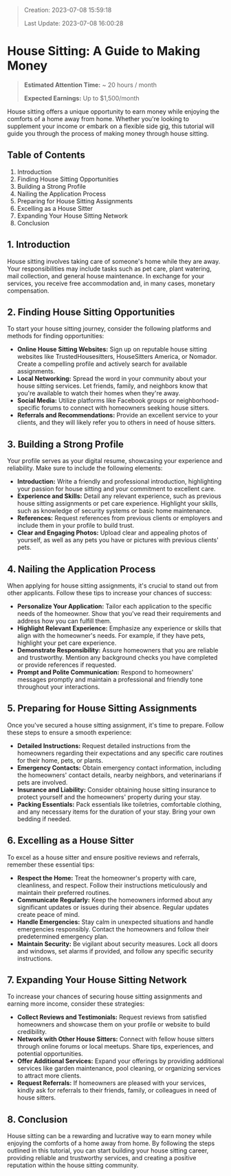 > Creation:    2023-07-08 15:59:18
>
> Last Update: 2023-07-08 16:00:28


# House Sitting: A Guide to Making Money
> **Estimated Attention Time:** ~ 20 hours / month
>
> **Expected Earnings:**  Up to $1,500/month

House sitting offers a unique opportunity to earn money while enjoying the comforts of a home away from home. Whether you're looking to supplement your income or embark on a flexible side gig, this tutorial will guide you through the process of making money through house sitting.

## Table of Contents
1. Introduction
2. Finding House Sitting Opportunities
3. Building a Strong Profile
4. Nailing the Application Process
5. Preparing for House Sitting Assignments
6. Excelling as a House Sitter
7. Expanding Your House Sitting Network
8. Conclusion

## 1. Introduction
House sitting involves taking care of someone's home while they are away. Your responsibilities may include tasks such as pet care, plant watering, mail collection, and general house maintenance. In exchange for your services, you receive free accommodation and, in many cases, monetary compensation.

## 2. Finding House Sitting Opportunities
To start your house sitting journey, consider the following platforms and methods for finding opportunities:

- **Online House Sitting Websites:** Sign up on reputable house sitting websites like TrustedHousesitters, HouseSitters America, or Nomador. Create a compelling profile and actively search for available assignments.
- **Local Networking:** Spread the word in your community about your house sitting services. Let friends, family, and neighbors know that you're available to watch their homes when they're away.
- **Social Media:** Utilize platforms like Facebook groups or neighborhood-specific forums to connect with homeowners seeking house sitters.
- **Referrals and Recommendations:** Provide an excellent service to your clients, and they will likely refer you to others in need of house sitters.

## 3. Building a Strong Profile
Your profile serves as your digital resume, showcasing your experience and reliability. Make sure to include the following elements:

- **Introduction:** Write a friendly and professional introduction, highlighting your passion for house sitting and your commitment to excellent care.
- **Experience and Skills:** Detail any relevant experience, such as previous house sitting assignments or pet care experience. Highlight your skills, such as knowledge of security systems or basic home maintenance.
- **References:** Request references from previous clients or employers and include them in your profile to build trust.
- **Clear and Engaging Photos:** Upload clear and appealing photos of yourself, as well as any pets you have or pictures with previous clients' pets.

## 4. Nailing the Application Process
When applying for house sitting assignments, it's crucial to stand out from other applicants. Follow these tips to increase your chances of success:

- **Personalize Your Application:** Tailor each application to the specific needs of the homeowner. Show that you've read their requirements and address how you can fulfill them.
- **Highlight Relevant Experience:** Emphasize any experience or skills that align with the homeowner's needs. For example, if they have pets, highlight your pet care experience.
- **Demonstrate Responsibility:** Assure homeowners that you are reliable and trustworthy. Mention any background checks you have completed or provide references if requested.
- **Prompt and Polite Communication:** Respond to homeowners' messages promptly and maintain a professional and friendly tone throughout your interactions.

## 5. Preparing for House Sitting Assignments
Once you've secured a house sitting assignment, it's time to prepare. Follow these steps to ensure a smooth experience:

- **Detailed Instructions:** Request detailed instructions from the homeowners regarding their expectations and any specific care routines for their home, pets, or plants.
- **Emergency Contacts:** Obtain emergency contact information, including the homeowners' contact details, nearby neighbors, and veterinarians if pets are involved.
- **Insurance and Liability:** Consider obtaining house sitting insurance to protect yourself and the homeowners' property during your stay.
- **Packing Essentials:** Pack essentials like toiletries, comfortable clothing, and any necessary items for the duration of your stay. Bring your own bedding if needed.

## 6. Excelling as a House Sitter
To excel as a house sitter and ensure positive reviews and referrals, remember these essential tips:

- **Respect the Home:** Treat the homeowner's property with care, cleanliness, and respect. Follow their instructions meticulously and maintain their preferred routines.
- **Communicate Regularly:** Keep the homeowners informed about any significant updates or issues during their absence. Regular updates create peace of mind.
- **Handle Emergencies:** Stay calm in unexpected situations and handle emergencies responsibly. Contact the homeowners and follow their predetermined emergency plan.
- **Maintain Security:** Be vigilant about security measures. Lock all doors and windows, set alarms if provided, and follow any specific security instructions.

## 7. Expanding Your House Sitting Network
To increase your chances of securing house sitting assignments and earning more income, consider these strategies:

- **Collect Reviews and Testimonials:** Request reviews from satisfied homeowners and showcase them on your profile or website to build credibility.
- **Network with Other House Sitters:** Connect with fellow house sitters through online forums or local meetups. Share tips, experiences, and potential opportunities.
- **Offer Additional Services:** Expand your offerings by providing additional services like garden maintenance, pool cleaning, or organizing services to attract more clients.
- **Request Referrals:** If homeowners are pleased with your services, kindly ask for referrals to their friends, family, or colleagues in need of house sitters.

## 8. Conclusion
House sitting can be a rewarding and lucrative way to earn money while enjoying the comforts of a home away from home. By following the steps outlined in this tutorial, you can start building your house sitting career, providing reliable and trustworthy services, and creating a positive reputation within the house sitting community.
